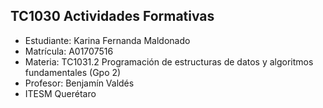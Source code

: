 ## TC1030 Actividades Formativas
- Estudiante: Karina Fernanda Maldonado 
- Matrícula: A01707516
- Materia: TC1031.2 Programación de estructuras de datos y algoritmos fundamentales (Gpo 2)
- Profesor: Benjamín Valdés 
- ITESM Querétaro 
